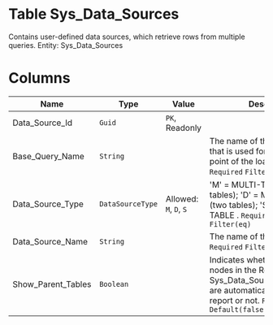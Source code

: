 # Table Sys_Data_Sources

Contains user-defined data sources, which retrieve rows from multiple queries. Entity: Sys_Data_Sources

# Columns

| Name | Type | Value | Description |
| - | - | - | --- |
|Data_Source_Id|`Guid`|`PK`, Readonly||
|Base_Query_Name|`String`||The name of the query or table that is used for root reference point of the loaded data. `Required` `Filter(eq;like)` |
|Data_Source_Type|`DataSourceType`|Allowed: `M`, `D`, `S`|'M' = MULTI-TABLE (many tables); 'D' = MASTER-DETAIL (two tables); 'S' = SINGLE-TABLE . `Required` `Default("M")` `Filter(eq)` |
|Data_Source_Name|`String`||The name of the data source. `Required` `Filter(eq;like)` |
|Show_Parent_Tables|`Boolean`||Indicates whether the parent nodes in the Reference_Path in Sys_Data_Source_Queries_Table are automaticaly included in the report or not. `Required` `Default(false)` |
